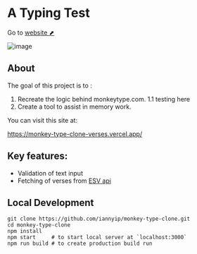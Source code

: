 # A Typing Test

Go to [website ⬈](https://monkey-type-clone-verses.vercel.app/)

![image](https://github.com/iannyip/monkey-type-clone/assets/69592180/502e6a66-d0c7-414c-be92-91f3bc39483f)


## About

The goal of this project is to :

1. Recreate the logic behind monkeytype.com.
    1.1 testing here
3. Create a tool to assist in memory work.

You can visit this site at:

https://monkey-type-clone-verses.vercel.app/



## Key features:

- Validation of text input
- Fetching of verses from [ESV api](https://api.esv.org/)



## Local Development

```
git clone https://github.com/iannyip/monkey-type-clone.git
cd monkey-type-clone
npm install
npm start     # to start local server at `localhost:3000`
npm run build # to create production build run
```
